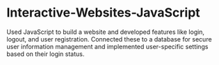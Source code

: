 # Interactive-Websites-JavaScript
Used JavaScript to build a website and developed features like login, logout, and user registration. Connected these to a database for secure user information management and implemented user-specific settings based on their login status.
